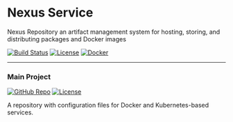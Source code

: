 # Nexus Service
Nexus Repository an artifact management system for hosting, storing, and distributing packages and Docker images

[![Build Status](https://jenkins.ravcube.com/buildStatus/icon?job=PR%20Public/PR%20Nexus%20Service&style=plastic)](https://jenkins.ravcube.com/job/PR%20Public/job/PR%20Nexus%20Service/lastBuild/pipeline-overview/)
[![License](https://img.shields.io/github/license/KNOSERO/nexus_service?style=plastic)](LICENSE)
[![Docker](https://img.shields.io/badge/Docker-Image-blue?logo=docker&style=plastic)](https://hub.docker.com/_/hello-world)

-----

### Main Project
[![GitHub Repo](https://img.shields.io/badge/GitHub-Repo-blue?logo=github&style=plastic)](https://github.com/KNOSERO/docker_services)
[![License](https://img.shields.io/github/license/KNOSERO/docker_services?style=plastic)](https://github.com/KNOSERO/docker_services/blob/master/LICENSE)

A repository with configuration files for Docker and Kubernetes-based services.